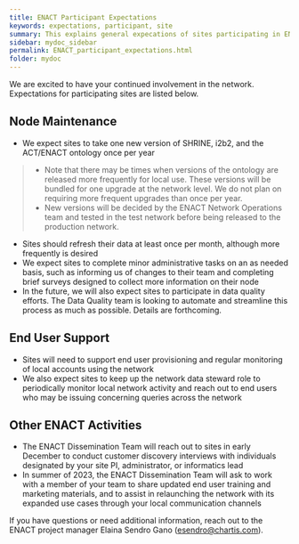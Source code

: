 ```yaml
---
title: ENACT Participant Expectations
keywords: expectations, participant, site
summary: This explains general expecations of sites participating in ENACT
sidebar: mydoc_sidebar
permalink: ENACT_participant_expectations.html
folder: mydoc
---
```


We are excited to have your continued involvement in the network. Expectations for participating sites are listed below.

## Node Maintenance ##
* We expect sites to take one new version of SHRINE, i2b2, and the ACT/ENACT ontology once per year
> * Note that there may be times when versions of the ontology are released more frequently for local use. These versions will be bundled for one upgrade at the network level. We do not plan on requiring more frequent upgrades than once per year.
> * New versions will be decided by the ENACT Network Operations team and tested in the test network before being released to the production network.
* Sites should refresh their data at least once per month, although more frequently is desired
* We expect sites to complete minor administrative tasks on an as needed basis, such as informing us of changes to their team and completing brief surveys designed to collect more information on their node
* In the future, we will also expect sites to participate in data quality efforts. The Data Quality team is looking to automate and streamline this process as much as possible. Details are forthcoming. 

## End User Support ##
* Sites will need to support end user provisioning and regular monitoring of local accounts using the network
* We also expect sites to keep up the network data steward role to periodically monitor local network activity and reach out to end users who may be issuing concerning queries across the network

## Other ENACT Activities ##
* The ENACT Dissemination Team will reach out to sites in early December to conduct customer discovery interviews with individuals designated by your site PI, administrator, or informatics lead
* In summer of 2023, the ENACT Dissemination Team will ask to work with a member of your team to share updated end user training and marketing materials, and to assist in relaunching the network with its expanded use cases through your local communication channels

If you have questions or need additional information, reach out to the ENACT project manager Elaina Sendro Gano (esendro@chartis.com).
